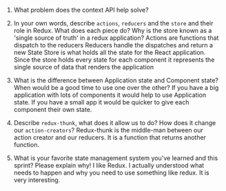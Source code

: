 1. What problem does the context API help solve?

1. In your own words, describe `actions`, `reducers` and the `store` and their role in Redux. What does each piece do? Why is the store known as a 'single source of truth' in a redux application?
Actions are functions that dispatch to the reducers
Reducers handle the dispatches and return a new State
Store is what holds all the state for the React application.
Since the store holds every state for each component it represents the single source of data that renders the application


1. What is the difference between Application state and Component state? When would be a good time to use one over the other?
If you have a big application with lots of components it would help to use Application state. If you have a small app it would be quicker to give each component their own state.

1. Describe `redux-thunk`, what does it allow us to do? How does it change our `action-creators`?
Redux-thunk is the middle-man between our action creator and our reducers. It is a function that returns another function.
1. What is your favorite state management system you've learned and this sprint? Please explain why!
I like Redux. I actually understood what needs to happen and why you need to use something like redux. It is very interesting.
